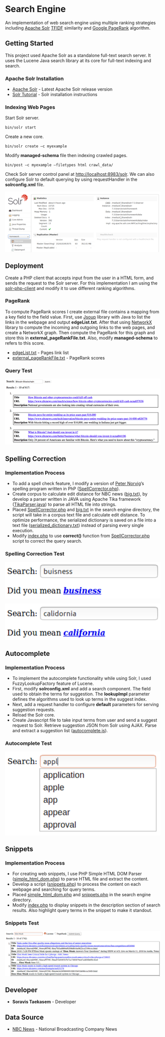 # Search Engine

An implementation of web search engine using multiple ranking strategies including [Apache Solr](http://lucene.apache.org/solr) [TFIDF](https://en.wikipedia.org/wiki/Tf%E2%80%93idf) similarity and [Google PageRank](https://en.wikipedia.org/wiki/PageRank) algorithm.

## Getting Started

This project used Apache Solr as a standalone full-text search server. It uses the Lucene Java search library at its core for full-text indexing and search.

### Apache Solr Installation

* [Apache Solr](http://lucene.apache.org/solr/mirrors-solr-latest-redir.html) - Latest Apache Solr release version
* [Solr Tutorial](http://lucene.apache.org/solr/quickstart.html) - Solr installation instructions

### Indexing Web Pages

Start Solr server.

```shell
bin/solr start
```

Create a new core.

```shell
bin/solr create –c myexample
```

Modify **managed-schema** file then indexing crawled pages.

```shell
bin/post –c myexample –filetypes html crawl_data/
```

Check Solr server control panel at [http://localhost:8983/solr](http://localhost:8983/solr). We can also configure Solr to default querying by using requestHandler in the **solrconfig.xml** file.

![Solr Console](screenshot/screenshot1.png)

## Deployment

Create a PHP client that accepts input from the user in a HTML form, and sends the request to the Solr server. For this implementation I am using the [solr-php-client](https://github.com/PTCInc/solr-php-client) and modify it to use different ranking algorithms.

### PageRank

To compute PageRank scores I create external file contains a mapping from a key field to the field value. First, use [Jsoup](https://jsoup.org) library with Java to list the links in the webpage
and output **edgeList.txt**. After that using [NetworkX](https://pypi.python.org/pypi/networkx/) library to compute the incoming and outgoing links to the web pages, and create a NetworkX graph. Then compute the PageRank for this graph and store this in **external_pageRankFile.txt**. Also, modify **managed-schema** to refers to this score.

* [edgeList.txt](PageRank/edgeList.txt) - Pages link list
* [external_pageRankFile.txt](PageRank/external_pageRankFile.txt) - PageRank scores

### Query Test

![Query](screenshot/screenshot2.png)

## Spelling Correction

### Implementation Process

* To add a spell check feature, I modify a version of [Peter Norvig](https://norvig.com/spell-correct.html)’s spelling program written in PhP ([SpellCorrector.php](Engine/SpellCorrector.php)).
* Create corpus to calculate edit distance for NBC news ([big.txt](Engine/big.txt)), by develop a parser written in JAVA using Apache Tika framework ([TikaParser.java](Engine/TikaParser.java)) to parse all HTML file into strings.
* Placed [SpellCorrector.php](Engine/SpellCorrector.php) and [big.txt](Engine/big.txt) in the search engine directory, the script will take in a corpus text file and calculate edit distance. To optimize performance, the serialized dictionary is saved on a file into a text file ([serialized_dictionary.txt](Engine/serialized_dictionary.txt)) instead of parsing every single execution.
* Modify [index.php](Engine/index.php) to use **correct()** function from [SpellCorrector.php](Engine/SpellCorrector.php) script to correct the query search.

### Spelling Correction Test

![Spelling Correction](screenshot/screenshot3.png)

![Spelling Correction](screenshot/screenshot4.png)

## Autocomplete

### Implementation Process

* To implement the autocomplete functionality while using Solr, I used FuzzyLookupFactory feature of Lucene.
* First, modify **solrconfig.xml** and add a search component. The field used to obtain the terms for suggestion. The **lookupImpl** parameter defines the algorithms used to look up terms in the suggest index.
* Next, add a request handler to configure **default** parameters for serving suggestion requests.
* Reload the Solr core.
* Create Javascript file to take input terms from user and send a suggest request to Solr. Retrieve suggestion JSON from Solr using AJAX. Parse and extract a suggestion list ([autocomplete.js](Engine/autocomplete.js)).

### Autocomplete Test

![Autocomplete](screenshot/screenshot5.png)

## Snippets

### Implementation Process

* For creating web snippets, I use PHP Simple HTML DOM Parser ([simple_html_dom.php](Engine/simple_html_dom.php)) to parse HTML file and extract the content.
* Develop a script ([snippets.php](Engine/snippets.php)) to process the content on each webpage and searching for query terms.
* Placed [simple_html_dom.php](Engine/simple_html_dom.php) and [snippets.php](Engine/snippets.php) in the search engine directory.
* Modify [index.php](Engine/index.php) to display snippets in the description section of search results. Also highlight query terms in the snippet to make it standout.

### Snippets Test

![Snippets](screenshot/screenshot6.png)

## Developer

* **Soravis Taekasem** - Developer

## Data Source

* [NBC News](https://www.nbcnews.com) - National Broadcasting Company News